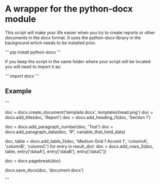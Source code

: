 # A wrapper for the python-docx module

This script will make your life easier when you try to create reports or other documents in the docx format. It uses the python-docx library in the background which needs to be installed prior. 

'''
pip install python-docx
'''

If you keep the script in the same folder where your script will be located you will need to import it as: 

'''
import docx
'''

## Example

'''

doc = docx.create_document('template.docx', templates\\head.png')
doc = docx.add_title(doc, 'Report')
doc = docx.add_heading_l1(doc, 'Section 1')

doc = docx.add_paragraph_number(doc, 'Test')
doc = docx.add_paragraph_data(doc, 'IP', variable_that_hold_data)

doc, table = docx.add_table_3(doc, 'Medium Grid 1 Accent 1', 'columnA', 'columnB', 'columnC')
for entry in result_dict:
    doc = docx.add_rows_3(doc, table, entry['dataA'], entry['dataB'], entry['dataC'])

doc = docx.pagebreak(doc)

docx.save_docx(doc, 'document.docx')

'''